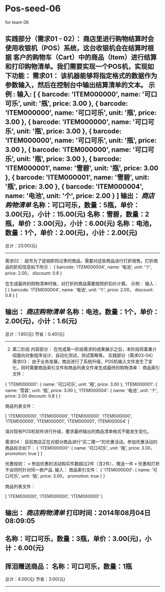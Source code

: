 # Pos-seed-06
for team 06

实践部分（需求01 - 02）：
商店里进行购物结算时会使用收银机（POS）系统，这台收银机会在结算时根据	客户的购物车（Cart）中的商品（Item）进行结算和打印购物清单。我们需要实现一个POS机，实现如下功能：
需求01：
该机器能够将指定格式的数据作为参数输入，然后在控制台中输出结算清单的文本。
示例 :
输入:
 [
    {
        barcode: 'ITEM000000',
        name: '可口可乐',
        unit: '瓶',
        price: 3.00
    },
    {
        barcode: 'ITEM000000',
        name: '可口可乐',
        unit: '瓶',
        price: 3.00
    },
    {
        barcode: 'ITEM000000',
        name: '可口可乐',
        unit: '瓶',
        price: 3.00
    },
    {
        barcode: 'ITEM000000',
        name: '可口可乐',
        unit: '瓶',
        price: 3.00
    },
    {
        barcode: 'ITEM000000',
        name: '可口可乐',
        unit: '瓶',
        price: 3.00
    },
    {
        barcode: 'ITEM000001',
        name: '雪碧',
        unit: '瓶',
        price: 3.00
    },
    {
        barcode: 'ITEM000001',
        name: '雪碧',
        unit: '瓶',
        price: 3.00
    },
    {
        barcode: 'ITEM000004',
        name: '电池',
        unit: '个',
        price: 2.00
    }
]
输出：
***商店购物清单***
名称：可口可乐，数量：5瓶，单价：3.00(元)，小计：15.00(元)
名称：雪碧，数量：2瓶，单价：3.00(元)，小计：6.00(元)
名称：电池，数量：1个，单价：2.00(元)，小计：2.00(元)
----------------------
总计：23.00(元)
**********************

需求02：
超市为了促销即将过季的商品，需要对这些商品进行打折销售。打折商品的折扣信息如下所示：
{
        barcode: 'ITEM000004',
        name: '电池',
        unit: '个',
        price: 2.00，
        discount: 0.8
 }

在生成最终的购物清单时候，对打折的商品需要按照折扣价计算。
示例：
输入：
[
    {
        barcode: 'ITEM000004',
        name: '电池',
        unit: '个',
        price: 2.00，
        discount: 0.8
    }
]    

输出：
***商店购物清单***
名称：电池，数量：1个，单价：2.00(元)，小计：1.6(元)
----------------------
总计：1.60(元)
节省：0.40(元)
**********************

2. 第二阶段
内容部分：
在完成第一阶段需求的成果展示之后，本阶段将着重介绍面向对象程序设计、自动化测试，测试策略等。
实践部分（需求03-04）
需求03：
由于业务发展，商店进行了系统升级，POS机输入文件发生了变化，同时需要商品索引文件和商品列表文件来生成最终的购物清单：
商品索引文件：

{
    'ITEM000000': {
        name: '可口可乐',
        unit: '瓶',
        price: 3.00 
    },
    'ITEM000001': {
        name: '雪碧',
        unit: '瓶',
        price: 3.00
    },
    'ITEM000004': {
        name: '电池',
        unit: '个',
        price: 2.00
        discount: 0.8
    }
}

商品列表文件：

[
    'ITEM000000',
    'ITEM000000',
    'ITEM000000',
    'ITEM000000',
    'ITEM000000',
    'ITEM000001',
    'ITEM000001',
    'ITEM000004'
]

请对现有POS机软件进行升级，要求最终输出的商品清单格式不能发生变化。

需求04：
目前商店正在对部分商品进行“买二赠一”的优惠活动。参加优惠活动的商品标示如下：
{
	'ITEM000000': {
			name: '可口可乐',
			unit: '瓶',
			price: 3.00，
			promotion: true	
		}
}

优惠规则：
•	参加优惠的活动购买件数超过2件（含2件），赠送一件
•	优惠和打折不会同时针对同一款产品.
输入：
商品索引文件：
{
    'ITEM000000': {
        name: '可口可乐',
        unit: '瓶',
        price: 3.00，
        promotion: true
    }
}

商品列表文件：

[
    'ITEM000000',
    'ITEM000000',
    'ITEM000000'
]

输出：
***商店购物清单***
打印时间：2014年08月04日 08:09:05
----------------------
名称：可口可乐，数量：3瓶，单价：3.00(元)，小计：6.00(元)
----------------------
挥泪赠送商品：
名称：可口可乐，数量：1瓶
----------------------
总计：6.00(元)
节省：3.00(元)
**********************


